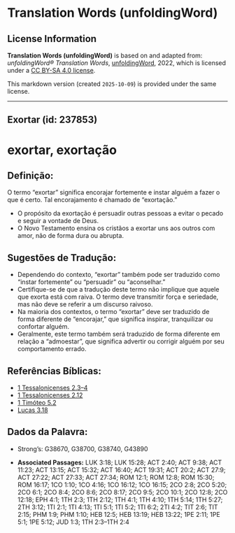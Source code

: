 # Translation Words (unfoldingWord)

## License Information

**Translation Words (unfoldingWord)** is based on and adapted from: _unfoldingWord® Translation Words_, [unfoldingWord](https://unfoldingword.org/utw), 2022, which is licensed under a [CC BY-SA 4.0 license](https://creativecommons.org/licenses/by-sa/4.0/legalcode.en).

This markdown version (created `2025-10-09`) is provided under the same license.



--------------------------------

## Exortar (id: 237853)

exortar, exortação
==================

Definição:
----------

O termo “exortar” significa encorajar fortemente e instar alguém a fazer o que é certo. Tal encorajamento é chamado de “exortação.”

* O propósito da exortação é persuadir outras pessoas a evitar o pecado e seguir a vontade de Deus.
* O Novo Testamento ensina os cristãos a exortar uns aos outros com amor, não de forma dura ou abrupta.

Sugestões de Tradução:
----------------------

* Dependendo do contexto, “exortar” também pode ser traduzido como “instar fortemente” ou “persuadir” ou “aconselhar.”
* Certifique\-se de que a tradução deste termo não implique que aquele que exorta está com raiva. O termo deve transmitir força e seriedade, mas não deve se referir a um discurso raivoso.
* Na maioria dos contextos, o termo “exortar” deve ser traduzido de forma diferente de “encorajar,” que significa inspirar, tranquilizar ou confortar alguém.
* Geralmente, este termo também será traduzido de forma diferente em relação a “admoestar”, que significa advertir ou corrigir alguém por seu comportamento errado.

Referências Bíblicas:
---------------------

* [1 Tessalonicenses 2\.3–4](https://ref.ly/1Thess2:3-1Thess2:4)
* [1 Tessalonicenses 2\.12](https://ref.ly/1Thess2:12)
* [1 Timóteo 5\.2](https://ref.ly/1Tim5:2)
* [Lucas 3\.18](https://ref.ly/Luke3:18)

Dados da Palavra:
-----------------

* Strong’s: G38670, G38700, G38740, G43890

* **Associated Passages:** LUK 3:18; LUK 15:28; ACT 2:40; ACT 9:38; ACT 11:23; ACT 13:15; ACT 15:32; ACT 16:40; ACT 19:31; ACT 20:2; ACT 27:9; ACT 27:22; ACT 27:33; ACT 27:34; ROM 12:1; ROM 12:8; ROM 15:30; ROM 16:17; 1CO 1:10; 1CO 4:16; 1CO 16:12; 1CO 16:15; 2CO 2:8; 2CO 5:20; 2CO 6:1; 2CO 8:4; 2CO 8:6; 2CO 8:17; 2CO 9:5; 2CO 10:1; 2CO 12:8; 2CO 12:18; EPH 4:1; 1TH 2:3; 1TH 2:12; 1TH 4:1; 1TH 4:10; 1TH 5:14; 1TH 5:27; 2TH 3:12; 1TI 2:1; 1TI 4:13; 1TI 5:1; 1TI 5:2; 1TI 6:2; 2TI 4:2; TIT 2:6; TIT 2:15; PHM 1:9; PHM 1:10; HEB 12:5; HEB 13:19; HEB 13:22; 1PE 2:11; 1PE 5:1; 1PE 5:12; JUD 1:3; 1TH 2:3–1TH 2:4

